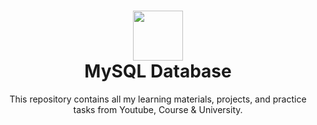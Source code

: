 <h1 align="center">
  <img src="https://img.icons8.com/color/96/000000/mysql-logo.png" height="80"/><br/>
  MySQL Database 
</h1>

<p align="center">
  This repository contains all my learning materials, projects, and practice tasks from Youtube, Course & University.
</p>
